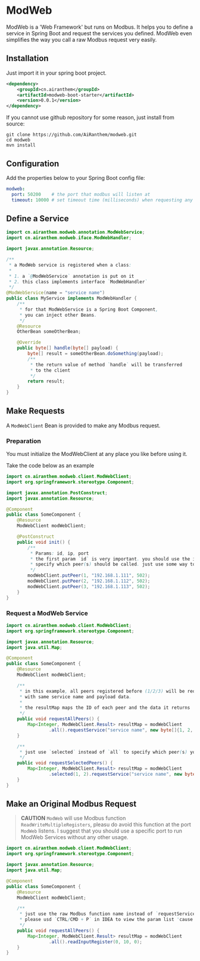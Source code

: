 # ModWeb
ModWeb is a 'Web Framework' but runs on Modbus. It helps you to define a service in
Spring Boot and request the services you defined. ModWeb even simplifies the way you
call a raw Modbus request very easily.

## Installation

Just import it in your spring boot project.

```xml
<dependency>
    <groupId>cn.airanthem</groupId>
    <artifactId>modweb-boot-starter</artifactId>
    <version>0.0.1</version>
</dependency>
```

If you cannot use github repository for some reason, just install from source:
```shell
git clone https://github.com/AiRanthem/modweb.git
cd modweb
mvn install
```
## Configuration

Add the properties below to your Spring Boot config file:

```yaml
modweb:
  port: 50200    # the port that modbus will listen at
  timeout: 10000 # set timeout time (milliseconds) when requesting any modbus slave
```

## Define a Service

```java
import cn.airanthem.modweb.annotation.ModWebService;
import cn.airanthem.modweb.iface.ModWebHandler;

import javax.annotation.Resource;

/**
 * a ModWeb service is registered when a class:
 *
 * 1. a `@ModWebService` annotation is put on it
 * 2. this class implements interface `ModWebHandler`
 */
@ModWebService(name = "service name")
public class MyService implements ModWebHandler {
    /**
     * for that ModWebService is a Spring Boot Component,
     * you can inject other Beans.
     */
    @Resource
    OtherBean someOtherBean;

    @Override
    public byte[] handle(byte[] payload) {
        byte[] result = someOtherBean.doSomething(payload);
        /**
         * the return value of method `handle` will be transferred
         * to the client
         */
        return result;
    }
}
```

## Make Requests

A `ModWebClient` Bean is provided to make any Modbus request.

### Preparation

You must initialize the ModWebClient at any place you like before using it.

Take the code below as an example

```java
import cn.airanthem.modweb.client.ModWebClient;
import org.springframework.stereotype.Component;

import javax.annotation.PostConstruct;
import javax.annotation.Resource;

@Component
public class SomeComponent {
    @Resource
    ModWebClient modWebClient;

    @PostConstruct
    public void init() {
        /**
         * Params: id, ip, port
         * the first param `id` is very important. you should use the id to
         * specify which peer(s) should be called. just use some way to save them.
         */
        modWebClient.putPeer(1, "192.168.1.111", 502);
        modWebClient.putPeer(2, "192.168.1.112", 502);
        modWebClient.putPeer(3, "192.168.1.113", 502);
    }
}
```

### Request a ModWeb Service

```java
import cn.airanthem.modweb.client.ModWebClient;
import org.springframework.stereotype.Component;

import javax.annotation.Resource;
import java.util.Map;

@Component
public class SomeComponent {
    @Resource
    ModWebClient modWebClient;

    /**
     * in this example, all peers registered before (1/2/3) will be requested
     * with same service name and payload data.
     *
     * the resultMap maps the ID of each peer and the data it returns 
     */
    public void requestAllPeers() {
        Map<Integer, ModWebClient.Result> resultMap = modWebClient
                .all().requestService("service name", new byte[]{1, 2, 3, 4, 5});
    }

    /**
     * just use `selected` instead of `all` to specify which peer(s) you want to request
     */
    public void requestSelectedPeers() {
        Map<Integer, ModWebClient.Result> resultMap = modWebClient
                .selected(1, 2).requestService("service name", new byte[]{1, 2, 3, 4, 5});
    }
}
```

## Make an Original Modbus Request
> **CAUTION** `ModWeb` will use Modbus function `ReadWriteMultipleRegisters`, pleasu do avoid this function
> at the port `ModWeb` listens. I suggest that you should use a specific port to run ModWeb Services without
> any other usage.

```java
import cn.airanthem.modweb.client.ModWebClient;
import org.springframework.stereotype.Component;

import javax.annotation.Resource;
import java.util.Map;

@Component
public class SomeComponent {
    @Resource
    ModWebClient modWebClient;

    /**
     * just use the raw Modbus function name instead of `requestService`.
     * please usd `CTRL/CMD + P` in IDEA to view the param list 'cause I'm lazy :P
     */
    public void requestAllPeers() {
        Map<Integer, ModWebClient.Result> resultMap = modWebClient
                .all().readInputRegister(0, 10, 0);
    }
}
```
